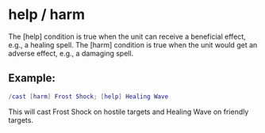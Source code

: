# help / harm

The [help] condition is true when the unit can receive a beneficial effect,
e.g., a healing spell. The [harm] condition is true when the unit would get an
adverse effect, e.g., a damaging spell.

## Example:

```lua
/cast [harm] Frost Shock; [help] Healing Wave
```

This will cast Frost Shock on hostile targets and Healing Wave on friendly targets.